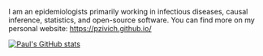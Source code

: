 I am an epidemiologists primarily working in infectious diseases, causal inference, statistics, and open-source software. You can find more on my personal website: https://pzivich.github.io/

[![Paul's GitHub stats](https://github-readme-stats.vercel.app/api?username=pzivich&theme=synthwave)](https://github.com/anuraghazra/github-readme-stats)
